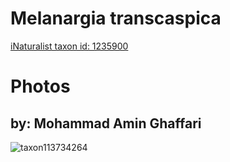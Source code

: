 
Melanargia transcaspica
=======================
  
[iNaturalist taxon id: 1235900](https://www.inaturalist.org/taxa/1235900)
# Photos

## by: Mohammad Amin Ghaffari
  
![taxon113734264](https://inaturalist-open-data.s3.amazonaws.com/photos/121865150/medium.jpeg)